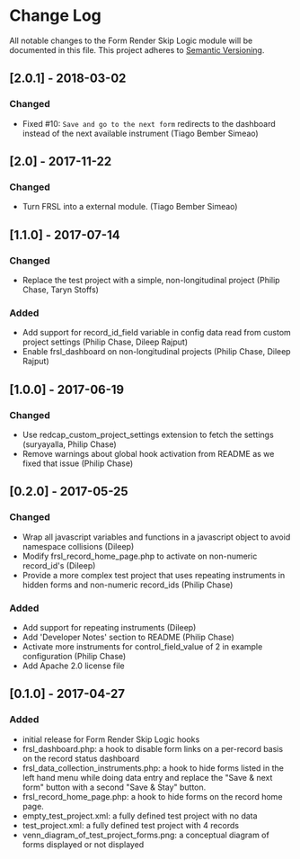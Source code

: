 # Change Log
All notable changes to the Form Render Skip Logic module will be documented in this file.
This project adheres to [Semantic Versioning](http://semver.org/).


## [2.0.1] - 2018-03-02
### Changed
- Fixed #10: `Save and go to the next form` redirects to the dashboard instead of the next available instrument (Tiago Bember Simeao)


## [2.0] - 2017-11-22
### Changed
- Turn FRSL into a external module. (Tiago Bember Simeao)


## [1.1.0] - 2017-07-14
### Changed
- Replace the test project with a simple, non-longitudinal project (Philip Chase, Taryn Stoffs)

### Added
- Add support for record_id_field variable in config data read from custom project settings (Philip Chase, Dileep Rajput)
- Enable frsl_dashboard on non-longitudinal projects (Philip Chase, Dileep Rajput)


## [1.0.0] - 2017-06-19
### Changed
- Use redcap_custom_project_settings extension to fetch the settings (suryayalla, Philip Chase)
- Remove warnings about global hook activation from README as we fixed that issue (Philip Chase)

## [0.2.0] - 2017-05-25
### Changed
- Wrap all javascript variables and functions in a javascript object to avoid namespace collisions (Dileep)
- Modify frsl_record_home_page.php to activate on non-numeric record_id's (Dileep)
- Provide a more complex test project that uses repeating instruments in hidden forms and non-numeric record_ids (Philip Chase)

### Added
- Add support for repeating instruments (Dileep)
- Add 'Developer Notes' section to README (Philip Chase)
- Activate more instruments for control_field_value of 2 in example configuration (Philip Chase)
- Add Apache 2.0 license file

## [0.1.0] - 2017-04-27
### Added
- initial release for Form Render Skip Logic hooks
- frsl_dashboard.php: a hook to disable form links on a per-record basis on the record status dashboard
- frsl_data_collection_instruments.php: a hook to hide forms listed in the left hand menu while doing data entry and replace the "Save & next form" button with a second "Save & Stay" button.
- frsl_record_home_page.php: a hook to hide forms on the record home page.
- empty_test_project.xml: a fully defined test project with no data
- test_project.xml: a fully defined test project with 4 records
- venn_diagram_of_test_project_forms.png: a conceptual diagram of forms displayed or not displayed
